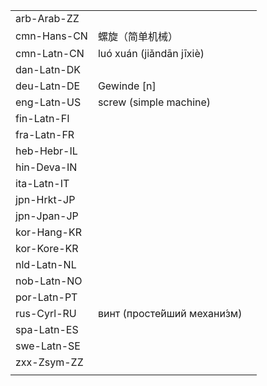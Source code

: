 | | | |
|-|-|-|
| arb-Arab-ZZ |  |  |
| cmn-Hans-CN | 螺旋（简单机械） |  |
| cmn-Latn-CN | luó xuán (jiǎndān jīxiè) |  |
| dan-Latn-DK |  |  |
| deu-Latn-DE | Gewinde [n] |  |
| eng-Latn-US | screw (simple machine) |  |
| fin-Latn-FI |  |  |
| fra-Latn-FR |  |  |
| heb-Hebr-IL |  |  |
| hin-Deva-IN |  |  |
| ita-Latn-IT |  |  |
| jpn-Hrkt-JP |  |  |
| jpn-Jpan-JP |  |  |
| kor-Hang-KR |  |  |
| kor-Kore-KR |  |  |
| nld-Latn-NL |  |  |
| nob-Latn-NO |  |  |
| por-Latn-PT |  |  |
| rus-Cyrl-RU | винт (просте́йший механи́зм) |  |
| spa-Latn-ES |  |  |
| swe-Latn-SE |  |  |
| zxx-Zsym-ZZ |  |  |
|  |  |  |
